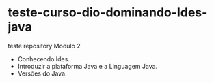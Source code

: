 # teste-curso-dio-dominando-Ides-java
teste repository
Modulo 2
* Conhecendo Ides.
* Introduzir a plataforma Java e a Linguagem Java.
* Versões do Java.

